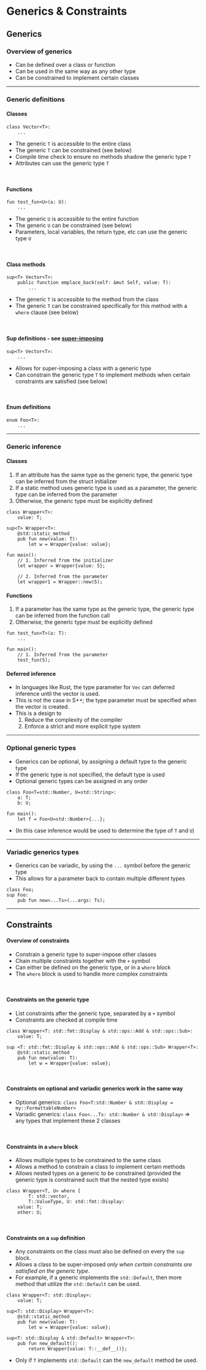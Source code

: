 # Generics & Constraints
## Generics
### Overview of generics
- Can be defined over a class or function
- Can be used in the same way as any other type
- Can be constrained to implement certain classes

---

### Generic definitions
#### Classes
```s++
class Vector<T>:
    ...
```
- The generic `T` is accessible to the entire class
- The generic `T` can be constrained (see below)
- Compile time check to ensure no methods shadow the generic type `T`
- Attributes can use the generic type `T`

<BR>

#### Functions
```s++
fun test_fun<U>(a: U):
    ...
```
- The generic `U` is accessible to the entire function
- The generic `U` can be constrained (see below)
- Parameters, local variables, the return type, etc can use the generic type `U`

<BR>

#### Class methods
```s++
sup<T> Vector<T>:
    public function emplace_back(self: &mut Self, value: T):
        ...
```
- The generic `T` is accessible to the method from the class
- The generic `T` can be constrained specifically for this method with a `where` clause (see below)

<BR>

#### Sup definitions - see [super-imposing]()
```s++
sup<T> Vector<T>:
    ...
```
- Allows for super-imposing a class with a generic type
- Can constrain the generic type `T` to implement methods when certain constraints are satisfied (see below)

<BR>

#### Enum definitions
```s++
enum Foo<T>:
    ...
```

---

### Generic inference
#### Classes
1. If an attribute has the same type as the generic type, the generic type can be inferred from the struct initializer
2. If a static method uses generic type is used as a parameter, the generic type can be inferred from the parameter
3. Otherwise, the generic type must be explicitly defined

```s++
class Wrapper<T>:
    value: T;
    
sup<T> Wrapper<T>:
    @std::static_method
    pub fun new(value: T):
        let w = Wrapper{value: value};
    
fun main():
    // 1. Inferred from the initializer
    let wrapper = Wrapper{value: 5};
    
    // 2. Inferred from the parameter
    let wrapper1 = Wrapper::new(5);
```

#### Functions
1. If a parameter has the same type as the generic type, the generic type can be inferred from the function call
2. Otherwise, the generic type must be explicitly defined

```s++
fun test_fun<T>(a: T):
    ...

fun main():
    // 1. Inferred from the parameter
    test_fun(5);
```

#### Deferred inference
- In languages like Rust, the type parameter for `Vec` can deferred inference until the vector is used.
- This is not the case in S++; the type parameter must be specified when the vector is created.
- This is a design to
  1. Reduce the complexity of the compiler
  2. Enforce a strict and more explicit type system

---
### Optional generic types
- Generics can be optional, by assigning a default type to the generic type
- If the generic type is not specified, the default type is used
- Optional generic types can be assigned in any order

```s++
class Foo<T=std::Number, U=std::String>:
    a: T;
    b: U;
    
fun main():
    let f = Foo<U=std::Number>{...};
```
- (In this case inference would be used to determine the type of `T` and `U`)

---

### Variadic generics types
- Generics can be variadic, by using the `...` symbol before the generic type
- This allows for a parameter back to contain multiple different types

```s++
class Foo;
sup Foo:
    pub fun new<...Ts>(...args: Ts);
```

---

## Constraints
#### Overview of constraints
- Constrain a generic type to super-impose other classes
- Chain multiple constraints together with the `+` symbol
- Can either be defined on the generic type, or in a `where` block
- The `where` block is used to handle more complex constraints

<BR>

#### Constraints on the generic type
- List constraints after the generic type, separated by a `+` symbol
- Constraints are checked at compile time
```s++
class Wrapper<T: std::fmt::Display & std::ops::Add & std::ops::Sub>:
    value: T;
    
sup <T: std::fmt::Display & std::ops::Add & std::ops::Sub> Wrapper<T>:
    @std::static_method
    pub fun new(value: T):
        let w = Wrapper{value: value};
```

<BR>

#### Constraints on optional and variadic generics work in the same way
- Optional generics: `class Foo<T:std::Number & std::Display = my::FormattableNumber>`
- Variadic generics: `class Foo<...Ts: std::Number & std::Display>` => any types that implement these 2 classes

<BR>

#### Constraints in a `where` block
- Allows multiple types to be constrained to the same class
- Allows a method to constrain a class to implement certain methods
- Allows nested types on a generic to be constrained (provided the generic type is constrained such that the nested type exists)

```s++
class Wrapper<T, U> where [
        T: std::vector,
        T::ValueType, U: std::fmt::Display:
    value: T;
    other: U;
```

<BR>

#### Constraints on a `sup` definition
- Any constraints on the class must also be defined on every the `sup` block.
- Allows a class to be super-imposed _only when certain constraints are satisfied on the generic type_.
- For example, if a generic implements the `std::Default`, then more method that utilize the `std::Default` can be used.

```s++
class Wrapper<T: std::Display>:
    value: T;
    
sup<T: std::Display> Wrapper<T>:
    @std::static_method
    pub fun new(value: T):
        let w = Wrapper{value: value};

sup<T: std::Display & std::Default> Wrapper<T>:    
    pub fun new_default():
        return Wrapper{value: T::__def__()};
```
- Only if `T` implements `std::Default` can the `new_default` method be used.